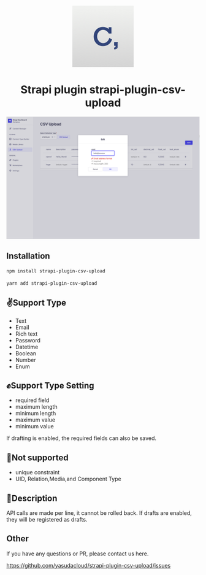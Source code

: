 <div align="center">
  <img style="width: 160px;" src="https://raw.githubusercontent.com/yasudacloud/strapi-plugin-csv-upload/main/admin/src/assets/logo_mini.png"/>
  <h1>Strapi plugin strapi-plugin-csv-upload</h1>
  <img style="max-width:100%;" src="https://raw.githubusercontent.com/yasudacloud/strapi-plugin-csv-upload/main/admin/src/assets/screenshot2.png"/>
</div>


## Installation

```
npm install strapi-plugin-csv-upload

yarn add strapi-plugin-csv-upload
```

## ✌️Support Type

- Text
- Email
- Rich text
- Password
- Datetime
- Boolean
- Number
- Enum

## ✊Support Type Setting

- required field
- maximum length
- minimum length
- maximum value
- minimum value

If drafting is enabled, the required fields can also be saved.

## 🙏Not supported
- unique constraint
- UID, Relation,Media,and Component Type

## 📖Description

API calls are made per line, it cannot be rolled back.
If drafts are enabled, they will be registered as drafts.


## Other
If you have any questions or PR, please contact us here.

https://github.com/yasudacloud/strapi-plugin-csv-upload/issues
